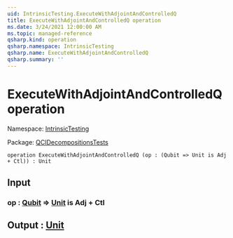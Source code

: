 ```yaml
---
uid: IntrinsicTesting.ExecuteWithAdjointAndControlledQ
title: ExecuteWithAdjointAndControlledQ operation
ms.date: 3/24/2021 12:00:00 AM
ms.topic: managed-reference
qsharp.kind: operation
qsharp.namespace: IntrinsicTesting
qsharp.name: ExecuteWithAdjointAndControlledQ
qsharp.summary: ''
---
```


# ExecuteWithAdjointAndControlledQ operation

Namespace: [IntrinsicTesting](xref:IntrinsicTesting)

Package: [QCIDecompositionsTests](https://nuget.org/packages/QCIDecompositionsTests)




```qsharp
operation ExecuteWithAdjointAndControlledQ (op : (Qubit => Unit is Adj + Ctl)) : Unit
```


## Input

### op : [Qubit](xref:microsoft.quantum.lang-ref.qubit) => [Unit](xref:microsoft.quantum.lang-ref.unit)  is Adj + Ctl





## Output : [Unit](xref:microsoft.quantum.lang-ref.unit)

